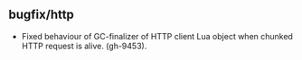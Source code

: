 ## bugfix/http

* Fixed behaviour of GC-finalizer of HTTP client Lua object when chunked HTTP
  request is alive. (gh-9453).
